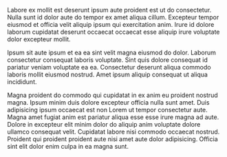 Labore ex mollit est deserunt ipsum aute proident est ut do consectetur. Nulla sunt id dolor aute do tempor ex amet aliqua cillum. Excepteur tempor eiusmod et officia velit aliquip ipsum qui exercitation anim. Irure id dolore laborum cupidatat deserunt occaecat occaecat esse aliquip irure voluptate dolor excepteur mollit.

Ipsum sit aute ipsum et ea ea sint velit magna eiusmod do dolor. Laborum consectetur consequat laboris voluptate. Sint quis dolore consequat id pariatur veniam voluptate ea ea. Consectetur deserunt aliqua commodo laboris mollit eiusmod nostrud. Amet ipsum aliquip consequat ut aliqua incididunt.

Magna proident do commodo qui cupidatat in ex anim eu proident nostrud magna. Ipsum minim duis dolore excepteur officia nulla sunt amet. Duis adipisicing ipsum occaecat est non Lorem ut tempor consectetur aute. Magna amet fugiat anim est pariatur aliqua esse esse irure magna ad aute. Dolore in excepteur elit minim dolor do aliquip anim voluptate dolore ullamco consequat velit. Cupidatat labore nisi commodo occaecat nostrud. Proident qui proident proident aute nisi amet aute dolor adipisicing. Officia sint elit dolor enim culpa in ea magna sunt.